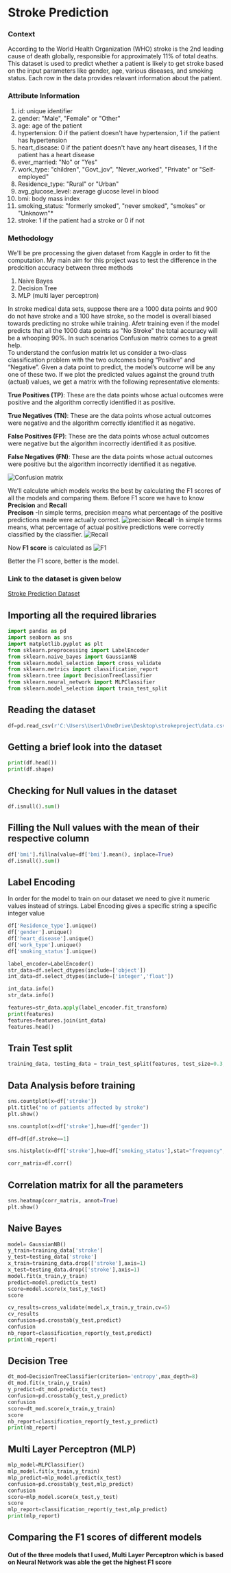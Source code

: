 # Stroke Prediction
### Context
According to the World Health Organization (WHO) stroke is the 2nd leading cause of death globally, responsible for approximately 11% of total deaths.
This dataset is used to predict whether a patient is likely to get stroke based on the input parameters like gender, age, various diseases, and smoking status. Each row in the data provides relavant information about the patient.

### Attribute Information
1. id: unique identifier
2. gender: "Male", "Female" or "Other"
3. age: age of the patient
4. hypertension: 0 if the patient doesn't have hypertension, 1 if the patient has hypertension
5. heart_disease: 0 if the patient doesn't have any heart diseases, 1 if the patient has a heart disease
6. ever_married: "No" or "Yes"
7. work_type: "children", "Govt_jov", "Never_worked", "Private" or "Self-employed"
8. Residence_type: "Rural" or "Urban"
9. avg_glucose_level: average glucose level in blood
10. bmi: body mass index
11. smoking_status: "formerly smoked", "never smoked", "smokes" or "Unknown"*
12. stroke: 1 if the patient had a stroke or 0 if not

### Methodology
We'll be pre processing the given dataset from Kaggle in order to fit the computation. My main aim for this project was to test the difference in the predcition accuracy between three methods
1. Naive Bayes 
2. Decision Tree
3. MLP (multi layer perceptron)

In stroke medical data sets, suppose there are a 1000 data points and 900 do not have stroke and a 100 have stroke, so the model is overall biased towards predicting no stroke while training. Afetr training even if the model predicts that all the 1000 data points as "No Stroke" the total accuracy will be a whooping 90%. 
In such scenarios Confusion matrix comes to a great help.  
To understand the confusion matrix let us consider a two-class classification problem with the two outcomes being “Positive” and “Negative”. Given a data point to predict, the model’s outcome will be any one of these two.
If we plot the predicted values against the ground truth (actual) values, we get a matrix with the following representative elements:

**True Positives (TP)**: These are the data points whose actual outcomes were positive and the algorithm correctly identified it as positive.

**True Negatives (TN)**: These are the data points whose actual outcomes were negative and the algorithm correctly identified it as negative.

**False Positives (FP)**: These are the data points whose actual outcomes were negative but the algorithm incorrectly identified it as positive.

**False Negatives (FN)**: These are the data points whose actual outcomes were positive but the algorithm incorrectly identified it as negative.

![Confusion matrix](https://miro.medium.com/max/546/1*h1MBLDA6bPxNpxwgSD1xNA.png)

We'll calculate which models works the best by calculating the F1 scores of all the models and comparing them.
Before F1 score we have to know **Precision** and **Recall**  
**Precison** -In simple terms, precision means what percentage of the positive predictions made were actually correct.
![precision](https://miro.medium.com/max/444/1*_cYPzG5XV7XaWBRKB-pqWQ.png)
**Recall** -In simple terms means, what percentage of actual positive predictions were correctly classified by the classifier.
![Recall](https://miro.medium.com/max/431/1*5OA6GNFIl-_VcRbxv6sITg.png)

Now **F1 score** is calculated as 
![F1](https://miro.medium.com/max/303/1*ZMWbXzr6y1sLxJzbtAkkDQ.png)

Better the F1 score, better is the model.

### Link to the dataset is given below
[Stroke Prediction Dataset](https://www.kaggle.com/fedesoriano/stroke-prediction-dataset "Stroke Predcition Dataset")

## Importing all the required libraries 
```python
import pandas as pd
import seaborn as sns
import matplotlib.pyplot as plt
from sklearn.preprocessing import LabelEncoder
from sklearn.naive_bayes import GaussianNB
from sklearn.model_selection import cross_validate
from sklearn.metrics import classification_report
from sklearn.tree import DecisionTreeClassifier
from sklearn.neural_network import MLPClassifier
from sklearn.model_selection import train_test_split
```

## Reading the dataset 
```python
df=pd.read_csv(r'C:\Users\User1\OneDrive\Desktop\strokeproject\data.csv')
```
## Getting a brief look into the dataset 
```python
print(df.head())
print(df.shape)
```

## Checking for Null values in the dataset 
```python
df.isnull().sum()
```

## Filling the Null values with the mean of their respective column 
```python
df['bmi'].fillna(value=df['bmi'].mean(), inplace=True)
df.isnull().sum()
```

## Label Encoding
In order for the model to train on our dataset we need to give it numeric values instead of strings. Label Encoding gives a specific string a specific integer value
```python
df['Residence_type'].unique()
df['gender'].unique()
df['heart_disease'].unique()
df['work_type'].unique()
df['smoking_status'].unique()

label_encoder=LabelEncoder()
str_data=df.select_dtypes(include=['object'])
int_data=df.select_dtypes(include=['integer','float'])

int_data.info()
str_data.info()

features=str_data.apply(label_encoder.fit_transform)
print(features)
features=features.join(int_data)
features.head()
```

## Train Test split 
```python
training_data, testing_data = train_test_split(features, test_size=0.3, random_state=5)
```

## Data Analysis before training
```python
sns.countplot(x=df['stroke'])
plt.title("no of patients affected by stroke")
plt.show()

sns.countplot(x=df['stroke'],hue=df['gender'])

dff=df[df.stroke==1]

sns.histplot(x=dff['stroke'],hue=df['smoking_status'],stat="frequency",multiple="dodge")

corr_matrix=df.corr()
```

## Correlation matrix for all the parameters
```python
sns.heatmap(corr_matrix, annot=True)
plt.show()
```

## Naive Bayes
```python
model= GaussianNB()
y_train=training_data['stroke']
y_test=testing_data['stroke']
x_train=training_data.drop(['stroke'],axis=1)
x_test=testing_data.drop(['stroke'],axis=1)
model.fit(x_train,y_train)
predict=model.predict(x_test)
score=model.score(x_test,y_test)
score

cv_results=cross_validate(model,x_train,y_train,cv=5)
cv_results
confusion=pd.crosstab(y_test,predict)
confusion
nb_report=classification_report(y_test,predict)
print(nb_report)
```

## Decision Tree
```python
dt_mod=DecisionTreeClassifier(criterion='entropy',max_depth=8)
dt_mod.fit(x_train,y_train)
y_predict=dt_mod.predict(x_test)
confusion=pd.crosstab(y_test,y_predict)
confusion
score=dt_mod.score(x_train,y_train)
score
nb_report=classification_report(y_test,y_predict)
print(nb_report)
```

## Multi Layer Perceptron (MLP)
 ```python
 mlp_model=MLPClassifier()
 mlp_model.fit(x_train,y_train)
 mlp_predict=mlp_model.predict(x_test)
 confusion=pd.crosstab(y_test,mlp_predict)
confusion
score=mlp_model.score(x_test,y_test)
score
mlp_report=classification_report(y_test,mlp_predict)
print(mlp_report)
```

## Comparing the F1 scores of different models 
#### Out of the three models that I used, Multi Layer Perceptron which is based on Neural Network was able the get the highest F1 score

